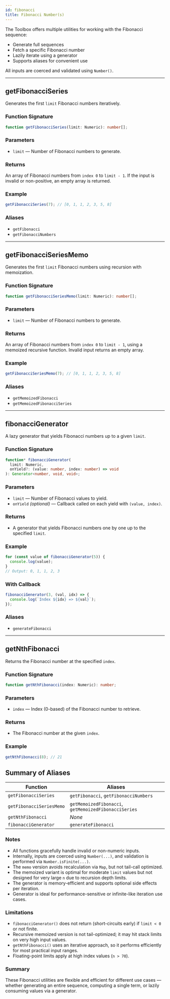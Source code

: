 ```yaml
---
id: fibonacci  
title: Fibonacci Number(s)  
---
```


The Toolbox offers multiple utilities for working with the Fibonacci sequence:

- Generate full sequences
- Fetch a specific Fibonacci number
- Lazily iterate using a generator
- Supports aliases for convenient use

All inputs are coerced and validated using `Number()`.

---

## getFibonacciSeries

Generates the first `limit` Fibonacci numbers iteratively.

### Function Signature

```ts
function getFibonacciSeries(limit: Numeric): number[];
```

### Parameters

- `limit` — Number of Fibonacci numbers to generate.

### Returns

An array of Fibonacci numbers from `index 0` to `limit - 1`. If the input is invalid or non-positive, an empty array is returned.

### Example

```ts
getFibonacciSeries(7); // [0, 1, 1, 2, 3, 5, 8]
```

### Aliases

- `getFibonacci`
- `getFibonacciNumbers`

---

## getFibonacciSeriesMemo

Generates the first `limit` Fibonacci numbers using recursion with memoization.

<!-- markdownlint-disable-file MD024 -->
### Function Signature

```ts
function getFibonacciSeriesMemo(limit: Numeric): number[];
```

### Parameters

- `limit` — Number of Fibonacci numbers to generate.

### Returns

An array of Fibonacci numbers from `index 0` to `limit - 1`, using a memoized recursive function. Invalid input returns an empty array.

### Example

```ts
getFibonacciSeriesMemo(7); // [0, 1, 1, 2, 3, 5, 8]
```

### Aliases

- `getMemoizedFibonacci`
- `getMemoizedFibonacciSeries`

---

## fibonacciGenerator

A lazy generator that yields Fibonacci numbers up to a given `limit`.

### Function Signature

```ts
function* fibonacciGenerator(
  limit: Numeric,
  onYield?: (value: number, index: number) => void
): Generator<number, void, void>;
```

### Parameters

- `limit` — Number of Fibonacci values to yield.
- `onYield` _(optional)_ — Callback called on each yield with `(value, index)`.

### Returns

- A generator that yields Fibonacci numbers one by one up to the specified `limit`.

### Example

```ts
for (const value of fibonacciGenerator(5)) {
  console.log(value);
}
// Output: 0, 1, 1, 2, 3
```

### With Callback

```ts
fibonacciGenerator(3, (val, idx) => {
  console.log(`Index ${idx} => ${val}`);
});
```

### Aliases

- `generateFibonacci`

---

## getNthFibonacci

Returns the Fibonacci number at the specified `index`.

### Function Signature

```ts
function getNthFibonacci(index: Numeric): number;
```

### Parameters

- `index` — Index (0-based) of the Fibonacci number to retrieve.

### Returns

- The Fibonacci number at the given `index`.

### Example

```ts
getNthFibonacci(8); // 21
```

## Summary of Aliases

| Function                  | Aliases                                              |
|---------------------------|------------------------------------------------------|
| `getFibonacciSeries`      | `getFibonacci`, `getFibonacciNumbers`                |
| `getFibonacciSeriesMemo`  | `getMemoizedFibonacci`, `getMemoizedFibonacciSeries` |
| `getNthFibonacci`         | _None_                                               |
| `fibonacciGenerator`      | `generateFibonacci`                                  |

### Notes

- All functions gracefully handle invalid or non-numeric inputs.
- Internally, inputs are coerced using `Number(...)`, and validation is performed via `Number.isFinite(...)`.
- The `memo` version avoids recalculation via `Map`, but not tail-call optimized.
- The memoized variant is optimal for moderate `limit` values but not designed for very large `n` due to recursion depth limits.
- The generator is memory-efficient and supports optional side effects per iteration.
- Generator is ideal for performance-sensitive or infinite-like iteration use cases.

### Limitations

- `fibonacciGenerator()` does not return (short-circuits early) if `limit < 0` or not finite.
- Recursive memoized version is not tail-optimized; it may hit stack limits on very high input values.
- `getNthFibonacci()` uses an iterative approach, so it performs efficiently for most practical input ranges.
- Floating-point limits apply at high index values (`n > 70`).

### Summary

These Fibonacci utilities are flexible and efficient for different use cases — whether generating an entire sequence, computing a single term, or lazily consuming values via a generator.
